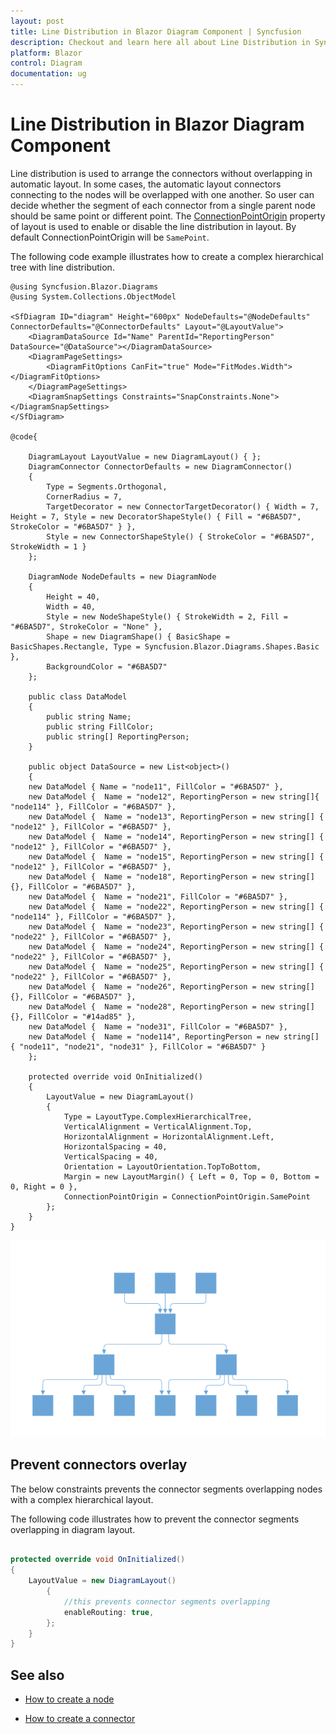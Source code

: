 ```yaml
---
layout: post
title: Line Distribution in Blazor Diagram Component | Syncfusion
description: Checkout and learn here all about Line Distribution in Syncfusion Blazor Diagram component and more.
platform: Blazor
control: Diagram
documentation: ug
---
```


# Line Distribution in Blazor Diagram Component

Line distribution is used to arrange the connectors without overlapping in automatic layout. In some cases, the automatic layout connectors connecting to the nodes will be overlapped with one another. So user can decide whether the segment of each connector from a single parent node should be same point or different point. The [ConnectionPointOrigin](https://help.syncfusion.com/cr/blazor/Syncfusion.Blazor.Diagrams.DiagramLayout.html#Syncfusion_Blazor_Diagrams_DiagramLayout_ConnectionPointOrigin) property of layout is used to enable or disable the line distribution in layout. By default ConnectionPointOrigin will be `SamePoint`.

The following code example illustrates how to create a complex hierarchical tree with line distribution.

```cshtml
@using Syncfusion.Blazor.Diagrams
@using System.Collections.ObjectModel

<SfDiagram ID="diagram" Height="600px" NodeDefaults="@NodeDefaults" ConnectorDefaults="@ConnectorDefaults" Layout="@LayoutValue">
    <DiagramDataSource Id="Name" ParentId="ReportingPerson" DataSource="@DataSource"></DiagramDataSource>
    <DiagramPageSettings>
        <DiagramFitOptions CanFit="true" Mode="FitModes.Width"></DiagramFitOptions>
    </DiagramPageSettings>
    <DiagramSnapSettings Constraints="SnapConstraints.None"></DiagramSnapSettings>
</SfDiagram>

@code{

    DiagramLayout LayoutValue = new DiagramLayout() { };
    DiagramConnector ConnectorDefaults = new DiagramConnector()
    {
        Type = Segments.Orthogonal,
        CornerRadius = 7,
        TargetDecorator = new ConnectorTargetDecorator() { Width = 7, Height = 7, Style = new DecoratorShapeStyle() { Fill = "#6BA5D7", StrokeColor = "#6BA5D7" } },
        Style = new ConnectorShapeStyle() { StrokeColor = "#6BA5D7", StrokeWidth = 1 }
    };

    DiagramNode NodeDefaults = new DiagramNode
    {
        Height = 40,
        Width = 40,
        Style = new NodeShapeStyle() { StrokeWidth = 2, Fill = "#6BA5D7", StrokeColor = "None" },
        Shape = new DiagramShape() { BasicShape = BasicShapes.Rectangle, Type = Syncfusion.Blazor.Diagrams.Shapes.Basic },
        BackgroundColor = "#6BA5D7"
    };

    public class DataModel
    {
        public string Name;
        public string FillColor;
        public string[] ReportingPerson;
    }

    public object DataSource = new List<object>()
    {
    new DataModel { Name = "node11", FillColor = "#6BA5D7" },
    new DataModel {  Name = "node12", ReportingPerson = new string[]{ "node114" }, FillColor = "#6BA5D7" },
    new DataModel {  Name = "node13", ReportingPerson = new string[] { "node12" }, FillColor = "#6BA5D7" },
    new DataModel {  Name = "node14", ReportingPerson = new string[] { "node12" }, FillColor = "#6BA5D7" },
    new DataModel {  Name = "node15", ReportingPerson = new string[] { "node12" }, FillColor = "#6BA5D7" },
    new DataModel {  Name = "node18", ReportingPerson = new string[] {}, FillColor = "#6BA5D7" },
    new DataModel {  Name = "node21", FillColor = "#6BA5D7" },
    new DataModel {  Name = "node22", ReportingPerson = new string[] { "node114" }, FillColor = "#6BA5D7" },
    new DataModel {  Name = "node23", ReportingPerson = new string[] { "node22" }, FillColor = "#6BA5D7" },
    new DataModel {  Name = "node24", ReportingPerson = new string[] { "node22" }, FillColor = "#6BA5D7" },
    new DataModel {  Name = "node25", ReportingPerson = new string[] { "node22" }, FillColor = "#6BA5D7" },
    new DataModel {  Name = "node26", ReportingPerson = new string[] {}, FillColor = "#6BA5D7" },
    new DataModel {  Name = "node28", ReportingPerson = new string[] {}, FillColor = "#14ad85" },
    new DataModel {  Name = "node31", FillColor = "#6BA5D7" },
    new DataModel {  Name = "node114", ReportingPerson = new string[] { "node11", "node21", "node31" }, FillColor = "#6BA5D7" }
    };

    protected override void OnInitialized()
    {
        LayoutValue = new DiagramLayout()
        {
            Type = LayoutType.ComplexHierarchicalTree,
            VerticalAlignment = VerticalAlignment.Top,
            HorizontalAlignment = HorizontalAlignment.Left,
            HorizontalSpacing = 40,
            VerticalSpacing = 40,
            Orientation = LayoutOrientation.TopToBottom,
            Margin = new LayoutMargin() { Left = 0, Top = 0, Bottom = 0, Right = 0 },
            ConnectionPointOrigin = ConnectionPointOrigin.SamePoint
        };
    }
}
```

![Line Distribution](../images/line-distribution.png)

## Prevent connectors overlay

The below constraints prevents the connector segments overlapping nodes with a complex hierarchical layout.

The following code illustrates how to prevent the connector segments overlapping in diagram layout.

```csharp
  
protected override void OnInitialized()
{
    LayoutValue = new DiagramLayout()
        {
            //this prevents connector segments overlapping
            enableRouting: true,
        };
    }
}

```

## See also

* [How to create a node](../nodes/nodes)

* [How to create a connector](../connectors/connectors)
